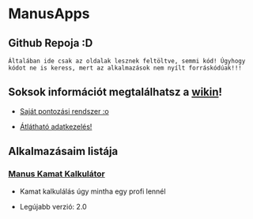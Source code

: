 # ManusApps

## Github Repoja :D

```Általában ide csak az oldalak lesznek feltöltve, semmi kód! Úgyhogy kódot ne is keress, mert az alkalmazások nem nyílt forráskódúak!!!```

## Soksok információt megtalálhatsz a [wikin](https://github.com/BalazsManus/manusapps/wiki)!

* [Saját pontozási rendszer :o](https://github.com/BalazsManus/manusapps/wiki/ManusPoints%E2%84%A2)

* [Átlátható adatkezelés!](https://github.com/BalazsManus/manusapps/wiki/Adatkezel%C3%A9si-%C3%9Atmutat%C3%B3)

## Alkalmazásaim listája

### [Manus Kamat Kalkulátor](https://github.com/BalazsManus/manusapps/releases/tag/ManusKamat%2F2.0)

* Kamat kalkulálás úgy mintha egy profi lennél

* Legújabb verzió: 2.0
